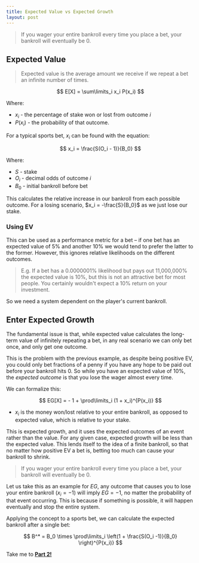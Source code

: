 ```yaml
---
title: Expected Value vs Expected Growth
layout: post
---
```


> If you wager your entire bankroll every time you place a bet, your bankroll will eventually be 0.

## Expected Value

> Expected value is the average amount we receive if we repeat a bet an infinite number of times.

$$
 E[X] = \sum\limits_i x_i P(x_i)
$$

Where:

- $x_i$ - the percentage of stake won or lost from outcome $i$
- $P(x_i)$ - the probability of that outcome.

For a typical sports bet, $x_i$ can be found with the equation:

$$
 x_i = \frac{S(O_i - 1)}{B_0}
$$

Where:

- $S$ - stake
- $O_i$ - decimal odds of outcome $i$
- $B_0$ - initial bankroll before bet

This calculates the relative increase in our bankroll from each possible outcome. For a
losing scenario, $x_i = -\frac{S}{B_0}$ as we just lose our stake.

### Using EV

This can be used as a performance metric for a bet – if one bet has an expected value of
5% and another 10% we would tend to prefer the latter to the former. However, this
ignores relative likelihoods on the different outcomes.

> E.g. If a bet has a 0.0000001% likelihood but pays out 11,000,000% the expected value
> is 10%, but this is not an attractive bet for most people. You certainly wouldn't
> expect a 10% return on your investment.

So we need a system dependent on the player's current bankroll.

## Enter Expected Growth

The fundamental issue is that, while expected value calculates the long-term value of
infinitely repeating a bet, in any real scenario we can only bet once, and only get one
outcome.

This is the problem with the previous example, as despite being positive EV, you could
only bet fractions of a penny if you have any hope to be paid out before your bankroll
hits 0. So while you have an expected value of 10%, the _expected outcome_ is that you
lose the wager almost every time.

We can formalize this:

$$
 EG[X] =  - 1 + \prod\limits_i (1 + x_i)^{P(x_i)}
$$

- $x_i$ is the money won/lost relative to your entire bankroll, as opposed to expected
  value, which is relative to your stake.

This is expected growth, and it uses the expected outcomes of an event rather than the
value. For any given case, expected growth will be less than the expected value. This
lends itself to the idea of a finite bankroll, so that no matter how positive EV a bet
is, betting too much can cause your bankroll to shrink.

> If you wager your entire bankroll every time you place a bet, your bankroll will eventually be 0.

Let us take this as an example for $EG$, any outcome that causes you to lose your entire
bankroll ($x_i = -1$) will imply $EG = -1$, no matter the probability of that event
occurring. This is because if something is possible, it will happen eventually and stop
the entire system.

Applying the concept to a sports bet, we can calculate the expected bankroll after a
single bet:

$$
 B^* = B_0 \times \prod\limits_i \left(1 + \frac{S(O_i -1)}{B_0} \right)^{P(x_i)}
$$

Take me to **[Part 2!](../3-way-kelly/)**
